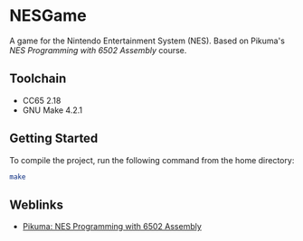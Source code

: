 # NESGame

A game for the Nintendo Entertainment System (NES). Based on Pikuma's *NES
Programming with 6502 Assembly* course.

## Toolchain

- CC65 2.18
- GNU Make 4.2.1

## Getting Started

To compile the project, run the following command from the home directory:

```bash
make
```

## Weblinks

- [Pikuma: NES Programming with 6502 Assembly
](https://pikuma.com/courses/nes-game-programming-tutorial)
